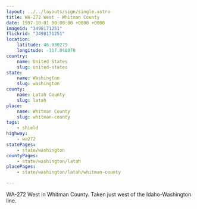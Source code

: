 ```yaml
---
layout: ../../layouts/sign/single.astro
title: WA-272 West - Whitman County
date: 1997-10-01 00:00:00 +0000 +0000
imageid: "3498171251"
flickrid: "3498171251"
location:
    latitude: 46.930279
    longitude: -117.040078
country:
    name: United States
    slug: united-states
state:
    name: Washington
    slug: washington
county:
    name: Latah County
    slug: latah
place:
    name: Whitman County
    slug: whitman-county
tags:
    - shield
highway:
    - wa272
statePages:
    - state/washington
countyPages:
    - state/washington/latah
placePages:
    - state/washington/latah/whitman-county

---
```

WA-272 West in Whitman County.  Taken just west of the Idaho-Washington line.